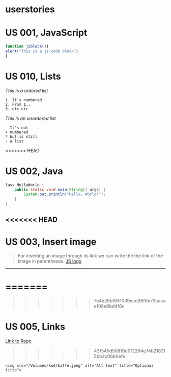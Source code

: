# userstories

# US 001, JavaScript
```js
function jsblock(){
alert("This is a js-code block")
}
```

# US 010, Lists
*This is a ordered list*
```
1. It's numbered
2. From 1..
3. etc etc
```
*This is an unordered list*
```
- It's not
+ numbered
* but is still
- a list
```
<<<<<<< HEAD
# US 002, Java
```java
lass HelloWorld {
    public static void main(String[] args) {
        System.out.println("Hello, World!"); 
    }
}
```
<<<<<<< HEAD
---

# US 003, Insert image
> For inserting an image through its link we can write the the link of the image in parentheses.
[JS logo](https://static.javatpoint.com/images/javascript/javascript_logo.png)
---

=======
=======
>>>>>>> 7e4e26bf931039ecd36f0e73cacae108e6bd4f6c
# US 005, Links
[Link to Repo](https://github.com/petra-johansson/userstories "This is the way you link to a specific webpage")
>>>>>>> 43f545d50816d0f2294e74b2183f5bb2c06b0efe

```
<img src="/Volumes/kod/kaffe.jpeg" alt="Alt text" title="Optional title">
```
